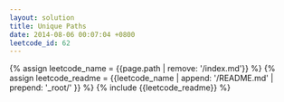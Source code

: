 ```yaml
---
layout: solution
title: Unique Paths
date: 2014-08-06 00:07:04 +0800
leetcode_id: 62
---
```

{% assign leetcode_name = {{page.path | remove: '/index.md'}}  %}
{% assign leetcode_readme = {{leetcode_name | append: '/README.md' | prepend: '_root/' }}  %}
{% include {{leetcode_readme}} %}
